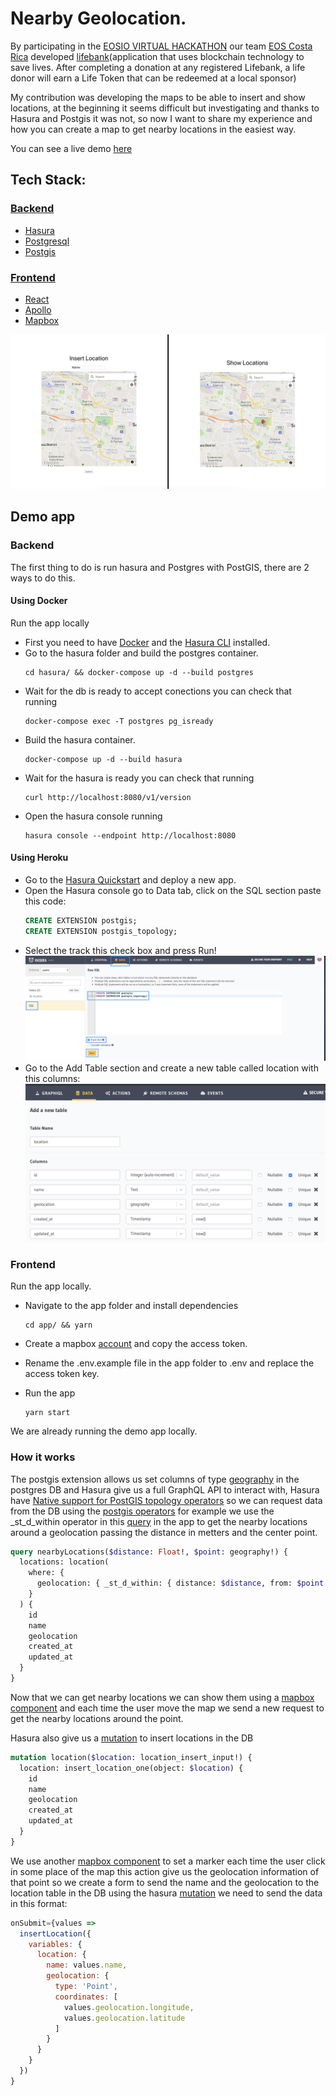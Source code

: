 # Nearby Geolocation.

By participating in the [EOSIO VIRTUAL HACKATHON](https://devpost.com/software/blockdrive) our team [EOS Costa Rica](https://eoscostarica.io/) developed [lifebank](https://lifebank.io/)(application that uses blockchain technology to save lives. After completing a donation at any registered Lifebank, a life donor will earn a Life Token that can be redeemed at a local sponsor)

My contribution was developing the maps to be able to insert and show locations, at the beginning it seems difficult but investigating and thanks to Hasura and Postgis it was not, so now I want to share my experience and how you can create a map to get nearby locations in the easiest way.

You can see a live demo [here](https://master.d3ky1qvagqan3x.amplifyapp.com/)

## Tech Stack:

### [Backend](https://github.com/kecoco16/nearby-geolocation/tree/master/hasura)

- [Hasura](https://hasura.io/)
- [Postgresql](https://www.postgresql.org/)
- [Postgis](https://postgis.net/)

### [Frontend](https://github.com/kecoco16/nearby-geolocation/tree/master/app)

- [React](https://reactjs.org/)
- [Apollo](https://www.apollographql.com/docs/react/)
- [Mapbox](https://www.mapbox.com/)

![App Preview](files/preview.png)

## Demo app

### Backend

The first thing to do is run hasura and Postgres with PostGIS, there are 2 ways to do this.

#### Using Docker

Run the app locally

- First you need to have [Docker](https://docs.docker.com/get-docker/) and the [Hasura CLI](https://hasura.io/docs/1.0/graphql/manual/hasura-cli/index.html) installed.
- Go to the hasura folder and build the postgres container.
  ```vim
  cd hasura/ && docker-compose up -d --build postgres
  ```
- Wait for the db is ready to accept conections you can check that running
  ```vim
  docker-compose exec -T postgres pg_isready
  ```
- Build the hasura container.
  ```vim
  docker-compose up -d --build hasura
  ```
- Wait for the hasura is ready you can check that running
  ```vim
  curl http://localhost:8080/v1/version
  ```
- Open the hasura console running
  ```vim
  hasura console --endpoint http://localhost:8080
  ```

#### Using Heroku

- Go to the [Hasura Quickstart](https://hasura.io/docs/1.0/graphql/manual/getting-started/heroku-simple.html) and deploy a new app.
- Open the Hasura console go to Data tab, click on the SQL section paste this code:
  ```sql
  CREATE EXTENSION postgis;
  CREATE EXTENSION postgis_topology;
  ```
- Select the track this check box and press Run!
  ![Postgist Setup](files/postgis-setup.png)
- Go to the Add Table section and create a new table called location with this columns:
  ![Postgist Setup](files/location-table.png)

### Frontend

Run the app locally.

- Navigate to the app folder and install dependencies

  ```vim
  cd app/ && yarn
  ```

- Create a mapbox [account](https://account.mapbox.com/auth/signup/) and copy the access token.

- Rename the .env.example file in the app folder to .env and replace the access token key.

- Run the app
  ```vim
  yarn start
  ```

We are already running the demo app locally.

### How it works

The postgis extension allows us set columns of type [geography](https://postgis.net/workshops/postgis-intro/geography.html) in the postgres DB and Hasura give us a full GraphQL API to interact with, Hasura have [Native support for PostGIS topology operators](https://hasura.io/blog/native-support-for-postgis-topology-operators-now-in-graphql-engine/) so we can request data from the DB using the [postgis operators](https://hasura.io/docs/1.0/graphql/manual/queries/query-filters.html#postgis-spatial-relationship-operators-st-contains-st-crosses-etc) for example we use the \_st_d_within operator in this [query](https://github.com/kecoco16/nearby-geolocation/blob/8d36d8a4218d21bab6b53a624d36dd6ed539506a/app/src/api/location/index.ts#L15) in the app to get the nearby locations around a geolocation passing the distance in metters and the center point.

```graphql
query nearbyLocations($distance: Float!, $point: geography!) {
  locations: location(
    where: {
      geolocation: { _st_d_within: { distance: $distance, from: $point } }
    }
  ) {
    id
    name
    geolocation
    created_at
    updated_at
  }
}
```

Now that we can get nearby locations we can show them using a [mapbox component](https://github.com/kecoco16/nearby-geolocation/blob/8d36d8a4218d21bab6b53a624d36dd6ed539506a/app/src/components/MapShowLocations/index.tsx) and each time the user move the map we send a new request to get the nearby locations around the point.

Hasura also give us a [mutation](https://github.com/kecoco16/nearby-geolocation/blob/8d36d8a4218d21bab6b53a624d36dd6ed539506a/app/src/api/location/index.ts#L3) to insert locations in the DB

```graphql
mutation location($location: location_insert_input!) {
  location: insert_location_one(object: $location) {
    id
    name
    geolocation
    created_at
    updated_at
  }
}
```

We use another [mapbox component](https://github.com/kecoco16/nearby-geolocation/blob/8d36d8a4218d21bab6b53a624d36dd6ed539506a/app/src/components/MapSelectLocation/index.tsx) to set a marker each time the user click in some place of the map this action give us the geolocation information of that point so we create a form to send the name and the geolocation to the location table in the DB using the hasura [mutation](https://github.com/kecoco16/nearby-geolocation/blob/8d36d8a4218d21bab6b53a624d36dd6ed539506a/app/src/App.tsx#L25) we need to send the data in this format:

```javascript
onSubmit={values =>
  insertLocation({
    variables: {
      location: {
        name: values.name,
        geolocation: {
          type: 'Point',
          coordinates: [
            values.geolocation.longitude,
            values.geolocation.latitude
          ]
        }
      }
    }
  })
}
```
